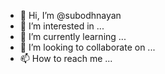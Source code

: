 - 👋 Hi, I’m @subodhnayan
- 👀 I’m interested in ...
- 🌱 I’m currently learning ...
- 💞️ I’m looking to collaborate on ...
- 📫 How to reach me ...

<!---
subodhnayan/subodhnayan is a ✨ special ✨ repository because its `README.md` (this file) appears on your GitHub profile.
You can click the Preview link to take a look at your changes.
--->
